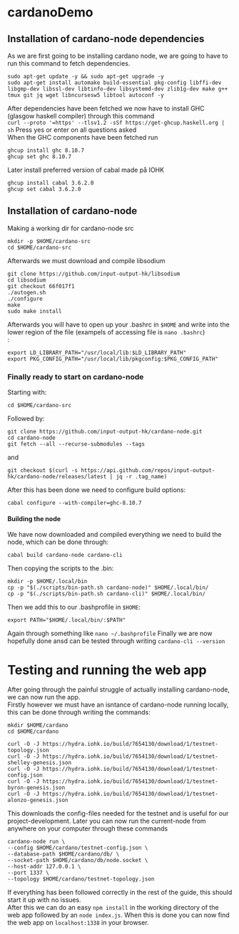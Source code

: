 # cardanoDemo

## Installation of cardano-node dependencies
As we are first going to be installing cardano node, we are going to have to run this command to fetch dependencies.
```
sudo apt-get update -y && sudo apt-get upgrade -y
sudo apt-get install automake build-essential pkg-config libffi-dev libgmp-dev libssl-dev libtinfo-dev libsystemd-dev zlib1g-dev make g++ tmux git jq wget libncursesw5 libtool autoconf -y
```
After dependencies have been fetched we now have to install GHC (glasgow haskell compiler) through this command <br>
`curl --proto '=https' --tlsv1.2 -sSf https://get-ghcup.haskell.org | sh`
Press yes or enter on all questions asked <br>
When the GHC components have been fetched run<br>
```
ghcup install ghc 8.10.7
ghcup set ghc 8.10.7
```
Later install preferred version of cabal made på IOHK<br>
```
ghcup install cabal 3.6.2.0
ghcup set cabal 3.6.2.0
```
## Installation of cardano-node
Making a working dir for cardano-node src <br>
```
mkdir -p $HOME/cardano-src
cd $HOME/cardano-src
```
Afterwards we must download and compile libsodium
```
git clone https://github.com/input-output-hk/libsodium
cd libsodium
git checkout 66f017f1
./autogen.sh
./configure
make
sudo make install
```
Afterwards you will have to open up your .bashrc in `$HOME` and write into the lower region of the file (exampels of accessing file is `nano .bashrc`)<br>:
```
export LD_LIBRARY_PATH="/usr/local/lib:$LD_LIBRARY_PATH"
export PKG_CONFIG_PATH="/usr/local/lib/pkgconfig:$PKG_CONFIG_PATH"
```
### Finally ready to start on cardano-node<br>
Starting with:<br>
```
cd $HOME/cardano-src
```
Followed by:<br>
```
git clone https://github.com/input-output-hk/cardano-node.git
cd cardano-node
git fetch --all --recurse-submodules --tags
```
and
```
git checkout $(curl -s https://api.github.com/repos/input-output-hk/cardano-node/releases/latest | jq -r .tag_name)
```
After this has been done we need to configure build options:
```
cabal configure --with-compiler=ghc-8.10.7
```
#### Building the node
We have now downloaded and compiled everything we need to build the node, which can be done through:
```
cabal build cardano-node cardano-cli
```
Then copying the scripts to the .bin:
```
mkdir -p $HOME/.local/bin
cp -p "$(./scripts/bin-path.sh cardano-node)" $HOME/.local/bin/
cp -p "$(./scripts/bin-path.sh cardano-cli)" $HOME/.local/bin/
```
Then we add this to our .bashprofile in `$HOME`:
```
export PATH="$HOME/.local/bin/:$PATH"
```
Again through something like `nano ~/.bashprofile`
Finally we are now hopefully done ansd can be tested through writing `cardano-cli --version`

# Testing and running the web app
After going through the painful struggle of actually installing cardano-node, we can now run the app. <br>
Firstly however we must have an isntance of cardano-node running locally, this can be done through writing the commands:
```
mkdir $HOME/cardano
cd $HOME/cardano

curl -O -J https://hydra.iohk.io/build/7654130/download/1/testnet-topology.json
curl -O -J https://hydra.iohk.io/build/7654130/download/1/testnet-shelley-genesis.json
curl -O -J https://hydra.iohk.io/build/7654130/download/1/testnet-config.json
curl -O -J https://hydra.iohk.io/build/7654130/download/1/testnet-byron-genesis.json
curl -O -J https://hydra.iohk.io/build/7654130/download/1/testnet-alonzo-genesis.json
```
This downloads the config-files needed for the testnet and is useful for our project-development. Later you can now run the current-node from anywhere on your computer through these commands
```
cardano-node run \
--config $HOME/cardano/testnet-config.json \
--database-path $HOME/cardano/db/ \
--socket-path $HOME/cardano/db/node.socket \
--host-addr 127.0.0.1 \
--port 1337 \
--topology $HOME/cardano/testnet-topology.json
```
If everything has been followed correctly in the rest of the guide, this should start it up with no issues.
<br>
After this we can do an easy `npm install` in the working directory of the web app followed by an `node index.js`. When this is done you can now find the web app on `localhost:1338` in your browser.
<br>

